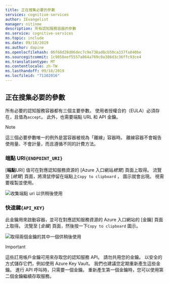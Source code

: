 ```yaml
---
title: 正在搜集必要的參數
services: cognitive-services
author: IEvangelist
manager: nitinme
description: 所有認知服務容器的參數
ms.service: cognitive-services
ms.topic: include
ms.date: 09/18/2019
ms.author: dapine
ms.openlocfilehash: 06f68d28d06dec7c9e738ad8cb50ca337fa840be
ms.sourcegitcommit: 1c9858eef5557a864a769c0a386d3c36ffc93ce4
ms.translationtype: MT
ms.contentlocale: zh-TW
ms.lasthandoff: 09/18/2019
ms.locfileid: "71102016"
---
```

## <a name="gathering-required-parameters"></a>正在搜集必要的參數

所有必要的認知服務容器都有三個主要參數。 使用者授權合約（EULA）必須存在，且值為`accept`。 此外，也需要端點 URL 和 API 金鑰。

> [!NOTE]
> 這三個必要參數唯一的例外是當容器被視為「離線」容器時。 離線容器不會報告使用量、不會計量，而且遵循不同的計費方法。

### <a name="endpoint-uri-endpoint_uri"></a>端點 URI`{ENDPOINT_URI}`

[**端點**URI] 值可在對應認知服務資源的 [Azure 入口網站*總覽*] 頁面上取得。 流覽至 [*總覽*] 頁面，將滑鼠停留在端點上`Copy to clipboard` ， <span class="docon docon-edit-copy x-hidden-focus"></span>圖示就會出現。 視需要複製並使用。

![收集端點 uri 以供稍後使用](../media/overview-endpoint-uri.png)

### <a name="keys-api_key"></a>快速鍵`{API_KEY}`

此金鑰用來啟動容器，並可在對應認知服務資源的 Azure 入口網站的 [金鑰] 頁面上取得。 流覽至 [*金鑰*] 頁面，然後按一下`Copy to clipboard` <span class="docon docon-edit-copy x-hidden-focus"></span>圖示。

![取得兩個金鑰的其中一個供稍後使用](../media/keys-copy-api-key.png)

> [!IMPORTANT]
> 這些訂用帳戶金鑰可用來存取您的認知服務 API。 請勿共用您的金鑰。 以安全的方式儲存它們，例如使用 Azure Key Vault。 我們也建議您定期重新產生這些金鑰。 進行 API 呼叫時，只需要一個金鑰。 重新產生第一個金鑰時，您可以使用第二個金鑰繼續存取服務。